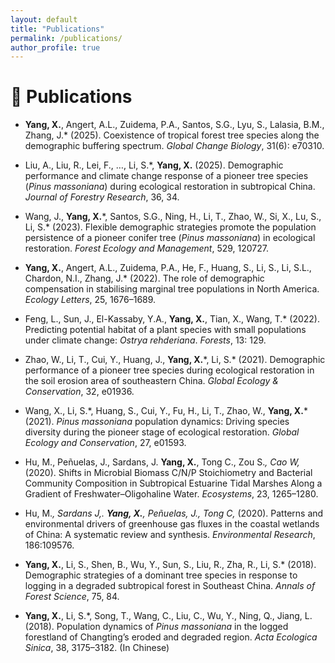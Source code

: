 ```yaml
---
layout: default
title: "Publications"
permalink: /publications/
author_profile: true
---
```


# 📝 Publications 
- **Yang, X.**, Angert, A.L., Zuidema, P.A., Santos, S.G., Lyu, S., Lalasia, B.M., Zhang, J.* (2025). Coexistence of tropical forest tree species along the demographic buffering spectrum. *Global Change Biology*, 31(6): e70310.

- Liu, A., Liu, R., Lei, F., …, Li, S.*, **Yang, X.** (2025). Demographic performance and climate change response of a pioneer tree species (*Pinus massoniana*) during ecological restoration in subtropical China. *Journal of Forestry Research*, 36, 34.

- Wang, J., **Yang, X.**\*, Santos, S.G., Ning, H., Li, T., Zhao, W., Si, X., Lu, S., Li, S.* (2023). Flexible demographic strategies promote the population persistence of a pioneer conifer tree (*Pinus massoniana*) in ecological restoration. *Forest Ecology and Management*, 529, 120727.

- **Yang, X.**, Angert, A.L., Zuidema, P.A., He, F., Huang, S., Li, S., Li, S.L., Chardon, N.I., Zhang, J.* (2022). The role of demographic compensation in stabilising marginal tree populations in North America. *Ecology Letters*, 25, 1676–1689.

- Feng, L., Sun, J., El-Kassaby, Y.A., **Yang, X.**, Tian, X., Wang, T.* (2022). Predicting potential habitat of a plant species with small populations under climate change: *Ostrya rehderiana*. *Forests*, 13: 129.

- Zhao, W., Li, T., Cui, Y., Huang, J., **Yang, X.**\*, Li, S.* (2021). Demographic performance of a pioneer tree species during ecological restoration in the soil erosion area of southeastern China. *Global Ecology & Conservation*, 32, e01936.

- Wang, X., Li, S.*, Huang, S., Cui, Y., Fu, H., Li, T., Zhao, W., **Yang, X.**\* (2021). *Pinus massoniana* population dynamics: Driving species diversity during the pioneer stage of ecological restoration. *Global Ecology and Conservation*, 27, e01593.

- Hu, M., Peñuelas, J., Sardans, J. **Yang, X.**, Tong C., Zou S.*, Cao W,* (2020). Shifts in Microbial Biomass C/N/P Stoichiometry and Bacterial Community Composition in Subtropical Estuarine Tidal Marshes Along a Gradient of Freshwater–Oligohaline Water. *Ecosystems*, 23, 1265–1280.

- Hu, M.*, Sardans J,. **Yang, X.**, Peñuelas, J., Tong C,* (2020). Patterns and environmental drivers of greenhouse gas fluxes in the coastal wetlands of China: A systematic review and synthesis. *Environmental Research*, 186:109576.

- **Yang, X.**, Li, S., Shen, B., Wu, Y., Sun, S., Liu, R., Zha, R., Li, S.* (2018). Demographic strategies of a dominant tree species in response to logging in a degraded subtropical forest in Southeast China. *Annals of Forest Science*, 75, 84.

- **Yang, X.**, Li, S.*, Song, T., Wang, C., Liu, C., Wu, Y., Ning, Q., Jiang, L. (2018). Population dynamics of *Pinus massoniana* in the logged forestland of Changting’s eroded and degraded region. *Acta Ecologica Sinica*, 38, 3175–3182. (In Chinese)
